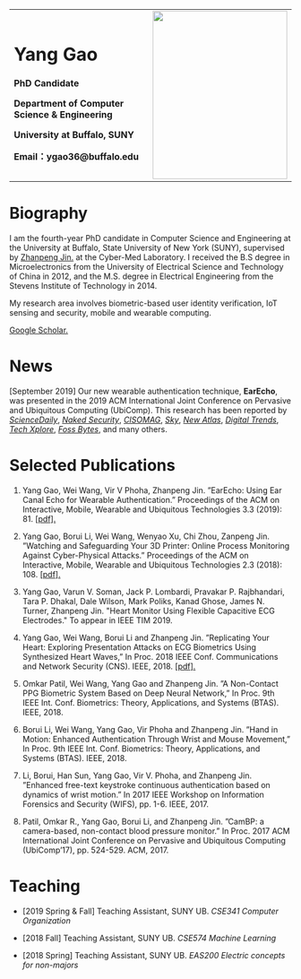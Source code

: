 <table border="0">
  <tr>
    <td width="70%">
      <h1>Yang Gao</h1>
      <p><b>PhD Candidate</b></p>
      <p><b>Department of Computer Science & Engineering</b></p>
      <p><b>University at Buffalo, SUNY</b></p>
      <p><b>Email：ygao36@buffalo.edu</b></p>
    </td>
    <td width="30%" height="75%">
      <img src="https://truebluegy.github.io/IMG.jpg" width="240" height="300" />
    </td>
  </tr>
</table>



# Biography

I am the fourth-year PhD candidate in Computer Science and Engineering at the University at Buffalo, State University of New York (SUNY), supervised by <a href="www.buffalo.edu/~zjin" target="_blank"> Zhanpeng Jin.</a> at the Cyber-Med Laboratory. I received the B.S degree in Microelectronics from the University of Electrical Science and Technology of China in 2012, and the M.S. degree in Electrical Engineering from the Stevens Institute of Technology in 2014. 

My research area involves biometric-based user identity verification, IoT sensing and security, mobile and wearable computing.

<a href="https://scholar.google.com/citations?user=Y-hsodAAAAAJ&hl=en" target="_blank"> Google Scholar.</a>

# News

[September 2019] Our new wearable authentication technique, **EarEcho**, was presented in the 2019 ACM International Joint Conference on Pervasive and Ubiquitous Computing (UbiComp). This research has been reported by [_ScienceDaily_](https://www.sciencedaily.com/releases/2019/09/190918184504.htm), [_Naked Security_](https://nakedsecurity.sophos.com/2019/09/23/could-earecho-change-the-way-we-authenticate-to-our-smartphones/), [_CISOMAG_](https://www.cisomag.com/forget-passwords-these-earphones-can-unlock-your-smartphone/), [_Sky_](https://news.sky.com/story/biometric-earbuds-can-unlock-your-phone-11813878), [_New Atlas_](https://newatlas.com/good-thinking/earecho-earbud-identification/), [_Digital Trends_](https://www.digitaltrends.com/cool-tech/earecho-ear-canal-biometrics/), [_Tech Xplore_](https://techxplore.com/news/2019-09-earecho-smartphone-earbuds.html), [_Foss Bytes_](https://fossbytes.com/earecho-unlocks-smartphone-using-earbuds/), and many others.



# Selected Publications

1. Yang Gao, Wei Wang, Vir V Phoha, Zhanpeng Jin. ”EarEcho: Using Ear Canal Echo for Wearable Authentication.” Proceedings of the ACM on Interactive, Mobile, Wearable and Ubiquitous Technologies 3.3 (2019): 81. <a href="https://truebluegy.github.io/EarEcho__Using_Ear_Canal_Echo_for_Wearable_Authentication.pdf" target="_blank">[pdf].</a>

2. Yang Gao, Borui Li, Wei Wang, Wenyao Xu, Chi Zhou, Zanpeng Jin. ”Watching and Safeguarding Your 3D Printer: Online Process Monitoring Against Cyber-Physical Attacks.” Proceedings of the ACM on Interactive, Mobile, Wearable and Ubiquitous Technologies 2.3 (2018): 108. <a href="https://www.researchgate.net/profile/Wenyao_Xu2/publication/327760995_Watching_and_Safeguarding_Your_3D_Printer_Online_Process_Monitoring_Against_Cyber-Physical_Attacks/links/5bab9dcba6fdccd3cb764ebb/Watching-and-Safeguarding-Your-3D-Printer-Online-Process-Monitoring-Against-Cyber-Physical-Attacks.pdf" target="_blank">[pdf].</a>

3. Yang Gao, Varun V. Soman, Jack P. Lombardi, Pravakar P. Rajbhandari, Tara P. Dhakal, Dale Wilson, Mark Poliks, Kanad Ghose, James N. Turner, Zhanpeng Jin. "Heart Monitor Using Flexible Capacitive ECG Electrodes." To appear in IEEE TIM 2019. 

4. Yang Gao, Wei Wang, Borui Li and Zhanpeng Jin. ”Replicating Your Heart: Exploring Presentation Attacks on ECG Biometrics Using Synthesized Heart Waves,” In Proc. 2018 IEEE Conf. Communications and Network Security (CNS). IEEE, 2018. <a href="https://truebluegy.github.io/CNS_2018_replicating_your_heart_updated.pdf" target="_blank">[pdf].</a>

5. Omkar Patil, Wei Wang, Yang Gao and Zhanpeng Jin. ”A Non-Contact PPG Biometric System Based on Deep Neural Network,” In Proc. 9th IEEE Int. Conf. Biometrics: Theory, Applications, and Systems (BTAS). IEEE, 2018.

6. Borui Li, Wei Wang, Yang Gao, Vir Phoha and Zhanpeng Jin. ”Hand in Motion: Enhanced Authentication Through Wrist and Mouse Movement,” In Proc. 9th IEEE Int. Conf. Biometrics: Theory, Applications, and Systems (BTAS). IEEE, 2018.

7. Li, Borui, Han Sun, Yang Gao, Vir V. Phoha, and Zhanpeng Jin. ”Enhanced free-text keystroke continuous authentication based on dynamics of wrist motion.” In 2017 IEEE Workshop on Information Forensics and Security (WIFS), pp. 1-6. IEEE, 2017.

8. Patil, Omkar R., Yang Gao, Borui Li, and Zhanpeng Jin. ”CamBP: a camera-based, non-contact blood pressure monitor.” In Proc. 2017 ACM International Joint Conference on Pervasive and Ubiquitous Computing (UbiComp’17), pp. 524-529. ACM, 2017.





# Teaching
* [2019 Spring & Fall] Teaching Assistant, SUNY UB. _CSE341 Computer Organization_

* [2018 Fall] Teaching Assistant, SUNY UB. _CSE574 Machine Learning_

* [2018 Spring] Teaching Assistant, SUNY UB. _EAS200 Electric concepts for non-majors_


